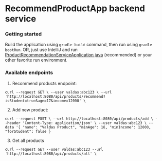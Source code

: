 # RecommendProductApp backend service

### Getting started
Build the application using ``gradle build`` command, then run using ``gradle bootRun``. OR, just use IntelliJ and run [ProductRecommendationServiceApplication.java](src%2Fmain%2Fjava%2Fcom%2Fseb%2Fvaldas%2Fproductrecommendationservice%2FProductRecommendationServiceApplication.java) (recommended) or your other favorite run environment.

### Available endpoints

1) Recommend products endpoint:

``curl --request GET \
--user valdas:abc123 \
--url 'http://localhost:8080/api/products/recommend?isStudent=true&age=17&income=12000' \``

2) Add new product:

``
curl --request POST \
--url http://localhost:8080/api/products/add \
--header 'Content-Type: application/json' \
--user valdas:abc123 \
--data '{
"name": "Valdas Product",
"minAge": 18,
"minIncome": 12000,
"forStudent": false
}
``

3) Get all products


``
curl --request GET --user valdas:abc123 --url 'http://localhost:8080/api/products/all' \
``